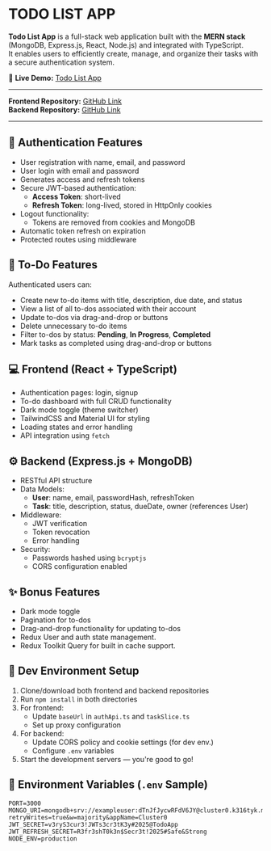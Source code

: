 # TODO LIST APP

**Todo List App** is a full-stack web application built with the **MERN stack** (MongoDB, Express.js, React, Node.js) and integrated with TypeScript.  
It enables users to efficiently create, manage, and organize their tasks with a secure authentication system.

🔗 **Live Demo:** [Todo List App](https://todo-client-pi-ruby.vercel.app/)

---

**Frontend Repository:** [GitHub Link](https://github.com/dikshapandey0201/todo-client)  
**Backend Repository:** [GitHub Link](https://github.com/dikshapandey0201/todo-list-server)

---

## 🔐 Authentication Features

- User registration with name, email, and password
- User login with email and password
- Generates access and refresh tokens
- Secure JWT-based authentication:
  - **Access Token**: short-lived
  - **Refresh Token**: long-lived, stored in HttpOnly cookies
- Logout functionality:
  - Tokens are removed from cookies and MongoDB
- Automatic token refresh on expiration
- Protected routes using middleware

## 📝 To-Do Features

Authenticated users can:

- Create new to-do items with title, description, due date, and status
- View a list of all to-dos associated with their account
- Update to-dos via drag-and-drop or buttons
- Delete unnecessary to-do items
- Filter to-dos by status: **Pending**, **In Progress**, **Completed**
- Mark tasks as completed using drag-and-drop or buttons

## 💻 Frontend (React + TypeScript)

- Authentication pages: login, signup
- To-do dashboard with full CRUD functionality
- Dark mode toggle (theme switcher)
- TailwindCSS and Material UI for styling
- Loading states and error handling
- API integration using `fetch`

## ⚙️ Backend (Express.js + MongoDB)

- RESTful API structure
- Data Models:
  - **User**: name, email, passwordHash, refreshToken
  - **Task**: title, description, status, dueDate, owner (references User)
- Middleware:
  - JWT verification
  - Token revocation
  - Error handling
- Security:
  - Passwords hashed using `bcryptjs`
  - CORS configuration enabled

## ✨ Bonus Features

- Dark mode toggle
- Pagination for to-dos
- Drag-and-drop functionality for updating to-dos
- Redux User and auth state management.
- Redux Toolkit Query for built in cache support.

## 🚀 Dev Environment Setup

1. Clone/download both frontend and backend repositories
2. Run `npm install` in both directories
3. For frontend:
   - Update `baseUrl` in `authApi.ts` and `taskSlice.ts`
   - Set up proxy configuration
4. For backend:
   - Update CORS policy and cookie settings (for dev env.)
   - Configure `.env` variables
5. Start the development servers — you're good to go!

## 🔐 Environment Variables (`.env` Sample)

```env
PORT=3000
MONGO_URI=mongodb+srv://exampleuser:dTnJfJycwRFdV6JY@cluster0.k316tyk.mongodb.net/?retryWrites=true&w=majority&appName=Cluster0
JWT_SECRET=v3ryS3cur3!JWTs3cr3tK3y#2025@TodoApp
JWT_REFRESH_SECRET=R3fr3shT0k3n$Secr3t!2025#Safe&Strong
NODE_ENV=production
